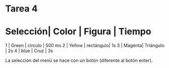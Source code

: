 # Tarea 4

Selección| Color  | Figura    | Tiempo
=========================================
1        | Green  | círculo   | 500 ms
2        | Yellow | rectángulo| 1s
3        | Magenta| Triángulo | 2s
4        | blue   | Cruz      | 3s

La selección del menú se hace con un botón (diferente al botón enter).
